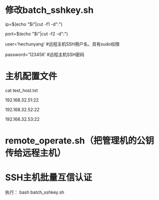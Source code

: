 # 修改batch_sshkey.sh

ip=$(echo "$i"|cut -f1 -d":")

port=$(echo "$i"|cut -f2 -d":")

user='hechunyang' #远程主机SSH用户名，具有sudo权限

password='123456' #远程主机SSH密码

# 主机配置文件

cat test_host.txt 

192.168.32.51:22

192.168.32.52:22

192.168.32.53:22


# remote_operate.sh（把管理机的公钥传给远程主机）


# SSH主机批量互信认证
执行：
bash batch_sshkey.sh

